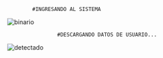             #INGRESANDO AL SISTEMA


![binario](https://user-images.githubusercontent.com/112539979/187834905-fa7f88bf-560b-4a10-85ab-86cdb1d0a3fc.jpg)



                    #DESCARGANDO DATOS DE USUARIO...





![detectado](https://user-images.githubusercontent.com/112539979/187839505-98326c99-8006-4c64-a886-2a6110a7253a.jpg)









